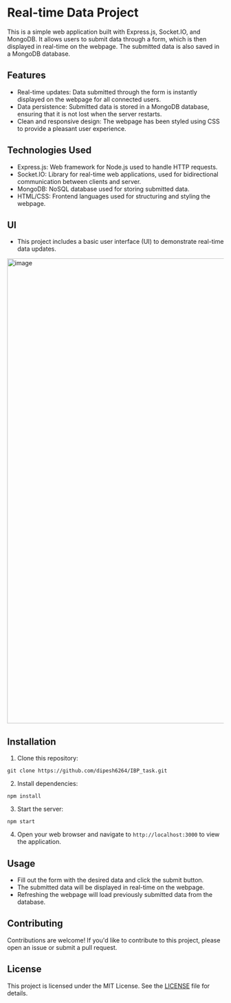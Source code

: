 # Real-time Data Project

This is a simple web application built with Express.js, Socket.IO, and MongoDB. It allows users to submit data through a form, which is then displayed in real-time on the webpage. The submitted data is also saved in a MongoDB database.

## Features

- Real-time updates: Data submitted through the form is instantly displayed on the webpage for all connected users.
- Data persistence: Submitted data is stored in a MongoDB database, ensuring that it is not lost when the server restarts.
- Clean and responsive design: The webpage has been styled using CSS to provide a pleasant user experience.

## Technologies Used

- Express.js: Web framework for Node.js used to handle HTTP requests.
- Socket.IO: Library for real-time web applications, used for bidirectional communication between clients and server.
- MongoDB: NoSQL database used for storing submitted data.
- HTML/CSS: Frontend languages used for structuring and styling the webpage.
  
## UI
- This project includes a basic user interface (UI) to demonstrate real-time data updates.

<img width="1080" alt="image" src="https://github.com/dipesh6264/IBP_task/assets/134261406/4e0c73df-f5c4-4cf3-8a93-0f5f00591a05">


## Installation

1. Clone this repository:

```
git clone https://github.com/dipesh6264/IBP_task.git
```

2. Install dependencies:

```
npm install
```

3. Start the server:

```
npm start
```

4. Open your web browser and navigate to `http://localhost:3000` to view the application.

## Usage

- Fill out the form with the desired data and click the submit button.
- The submitted data will be displayed in real-time on the webpage.
- Refreshing the webpage will load previously submitted data from the database.

## Contributing

Contributions are welcome! If you'd like to contribute to this project, please open an issue or submit a pull request.

## License

This project is licensed under the MIT License. See the [LICENSE](LICENSE) file for details.
